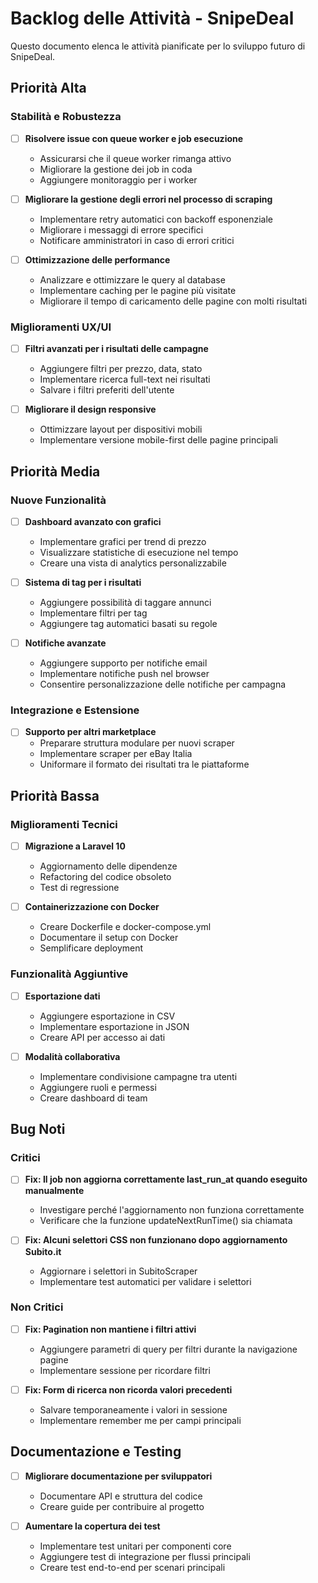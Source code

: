 # Backlog delle Attività - SnipeDeal

Questo documento elenca le attività pianificate per lo sviluppo futuro di SnipeDeal.

## Priorità Alta

### Stabilità e Robustezza
- [ ] **Risolvere issue con queue worker e job esecuzione**
  - Assicurarsi che il queue worker rimanga attivo
  - Migliorare la gestione dei job in coda
  - Aggiungere monitoraggio per i worker

- [ ] **Migliorare la gestione degli errori nel processo di scraping**
  - Implementare retry automatici con backoff esponenziale
  - Migliorare i messaggi di errore specifici
  - Notificare amministratori in caso di errori critici

- [ ] **Ottimizzazione delle performance**
  - Analizzare e ottimizzare le query al database
  - Implementare caching per le pagine più visitate
  - Migliorare il tempo di caricamento delle pagine con molti risultati

### Miglioramenti UX/UI
- [ ] **Filtri avanzati per i risultati delle campagne**
  - Aggiungere filtri per prezzo, data, stato
  - Implementare ricerca full-text nei risultati
  - Salvare i filtri preferiti dell'utente

- [ ] **Migliorare il design responsive**
  - Ottimizzare layout per dispositivi mobili
  - Implementare versione mobile-first delle pagine principali

## Priorità Media

### Nuove Funzionalità
- [ ] **Dashboard avanzato con grafici**
  - Implementare grafici per trend di prezzo
  - Visualizzare statistiche di esecuzione nel tempo
  - Creare una vista di analytics personalizzabile

- [ ] **Sistema di tag per i risultati**
  - Aggiungere possibilità di taggare annunci
  - Implementare filtri per tag
  - Aggiungere tag automatici basati su regole

- [ ] **Notifiche avanzate**
  - Aggiungere supporto per notifiche email
  - Implementare notifiche push nel browser
  - Consentire personalizzazione delle notifiche per campagna

### Integrazione e Estensione
- [ ] **Supporto per altri marketplace**
  - Preparare struttura modulare per nuovi scraper
  - Implementare scraper per eBay Italia
  - Uniformare il formato dei risultati tra le piattaforme

## Priorità Bassa

### Miglioramenti Tecnici
- [ ] **Migrazione a Laravel 10**
  - Aggiornamento delle dipendenze
  - Refactoring del codice obsoleto
  - Test di regressione

- [ ] **Containerizzazione con Docker**
  - Creare Dockerfile e docker-compose.yml
  - Documentare il setup con Docker
  - Semplificare deployment

### Funzionalità Aggiuntive
- [ ] **Esportazione dati**
  - Aggiungere esportazione in CSV
  - Implementare esportazione in JSON
  - Creare API per accesso ai dati

- [ ] **Modalità collaborativa**
  - Implementare condivisione campagne tra utenti
  - Aggiungere ruoli e permessi
  - Creare dashboard di team

## Bug Noti

### Critici
- [ ] **Fix: Il job non aggiorna correttamente last_run_at quando eseguito manualmente**
  - Investigare perché l'aggiornamento non funziona correttamente
  - Verificare che la funzione updateNextRunTime() sia chiamata

- [ ] **Fix: Alcuni selettori CSS non funzionano dopo aggiornamento Subito.it**
  - Aggiornare i selettori in SubitoScraper
  - Implementare test automatici per validare i selettori

### Non Critici
- [ ] **Fix: Pagination non mantiene i filtri attivi**
  - Aggiungere parametri di query per filtri durante la navigazione pagine
  - Implementare sessione per ricordare filtri

- [ ] **Fix: Form di ricerca non ricorda valori precedenti**
  - Salvare temporaneamente i valori in sessione
  - Implementare remember me per campi principali

## Documentazione e Testing
- [ ] **Migliorare documentazione per sviluppatori**
  - Documentare API e struttura del codice
  - Creare guide per contribuire al progetto

- [ ] **Aumentare la copertura dei test**
  - Implementare test unitari per componenti core
  - Aggiungere test di integrazione per flussi principali
  - Creare test end-to-end per scenari principali 
